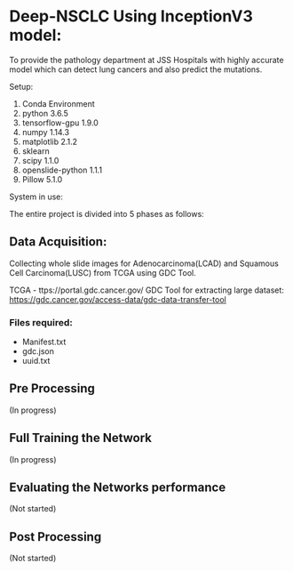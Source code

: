 # Deep-NSCLC Using InceptionV3 model:

To provide the pathology department at JSS Hospitals with highly accurate model which can detect lung cancers and also predict the mutations.

Setup:
1. Conda Environment
2. python 3.6.5
3. tensorflow-gpu 1.9.0
4. numpy 1.14.3
5. matplotlib 2.1.2
6. sklearn
7. scipy 1.1.0
8. openslide-python 1.1.1
9. Pillow 5.1.0

System in use:


The entire project is divided into 5 phases as follows:

## Data Acquisition:
Collecting whole slide images for Adenocarcinoma(LCAD) and Squamous Cell Carcinoma(LUSC) from TCGA using GDC Tool.

TCGA - ttps://portal.gdc.cancer.gov/
GDC Tool for extracting large dataset:  https://gdc.cancer.gov/access-data/gdc-data-transfer-tool

### Files required:
- Manifest.txt
- gdc.json
- uuid.txt

## Pre Processing
(In progress)

## Full Training the Network
(In progress)

## Evaluating the Networks performance
(Not started)

## Post Processing
(Not started)
